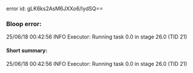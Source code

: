 error id: gLK6ks2AsM6JXXo6/IydSQ==
### Bloop error:

25/06/18 00:42:56 INFO Executor: Running task 0.0 in stage 26.0 (TID 21)
#### Short summary: 

25/06/18 00:42:56 INFO Executor: Running task 0.0 in stage 26.0 (TID 21)
